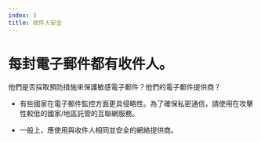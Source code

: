 ```yaml
---
index: 3
title: 收件人安全
---
```

# 每封電子郵件都有收件人。

他們是否採取預防措施來保護敏感電子郵件？他們的電子郵件提供商？

*   有些國家在電子郵件監控方面更具侵略性。為了確保私密通信，請使用在攻擊性較低的國家/地區託管的互聯網服務。

*   一般上，應使用與收件人相同並安全的網絡提供商。